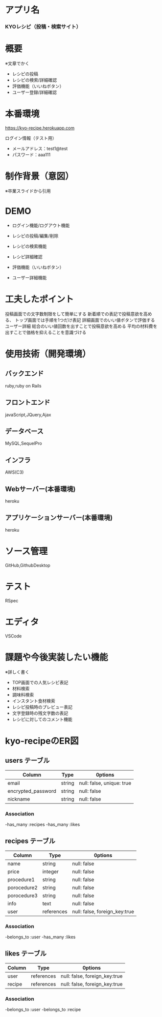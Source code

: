 # アプリ名

### KYOレシピ（投稿・検索サイト）

# 概要
※文章でかく

- レシピの投稿
- レシピの検索/詳細確認
- 評価機能（いいねボタン）
- ユーザー登録/詳細確認

# 本番環境

https://kyo-recipe.herokuapp.com

ログイン情報（テスト用）

- メールアドレス：test1@test
- パスワード：aaa111

# 制作背景（意図）
※卒業スライドから引用


# DEMO
- ログイン機能/ログアウト機能

- レシピの投稿/編集/削除

- レシピの検索機能

- レシピ詳細確認

- 評価機能（いいねボタン）

- ユーザー詳細機能


# 工夫したポイント

投稿画面での文字数制限をして簡単にする
新着順での表記で投稿意欲を高める、
トップ画面では手順を1つだけ表記
詳細画面でのいい値ボタンで評価する
ユーザー詳細
総合のいい値回数を出すことで投稿意欲を高める
平均の材料費を出すことで価格を抑えることを意識づける

# 使用技術（開発環境）

## バックエンド
ruby,ruby on Rails

## フロントエンド
javaScript,JQuery,Ajax

## データベース
MySQL,SequelPro

## インフラ
AWS(C3)

## Webサーバー(本番環境)
heroku

## アプリケーションサーバー(本番環境)
heroku

# ソース管理
GitHub,GithubDesktop

# テスト
RSpec

# エディタ
VSCode

# 課題や今後実装したい機能
※詳しく書く
- TOP画面での人気レシピ表記
- 材料検索
- 調味料検索
- インスタント食材検索
- レシピ投稿時のプレビュー表記
- 文字登録時の残文字数の表記
- レシピに対してのコメント機能

# kyo-recipeのER図

## users テーブル

| Column             | Type        | 0ptions                   |
| ------------------ | ----------- | ------------------------- |
| email              | string      | null: false, unique: true |
| encrypted_password | string      | null: false               |
| nickname           | string      | null: false               |


### Association

-has_many :recipes
-has_many :likes


## recipes テーブル

| Column                 | Type        | 0ptions                       |
| ---------------------- | ----------- | ----------------------------- |
| name                   | string      | null: false                   |
| price                  | integer     | null: false                   |
| procedure1             | string      | null: false                   |
| porocedure2            | string      | null: false                   |
| porocedure3            | string      | null: false                   |
| info                   | text        | null: false                   |
| user                   | references  | null: false, foreign_key:true |


### Association

-belongs_to :user
-has_many :likes

## likes テーブル

| Column                 | Type        | 0ptions                       |
| ---------------------- | ----------- | ----------------------------- |
| user                   | references  | null: false, foreign_key:true |
| recipe                 | references  | null: false, foreign_key:true |

### Association

-belongs_to :user
-belongs_to :recipe
